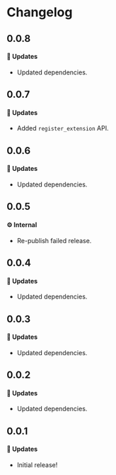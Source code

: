 # Changelog

## 0.0.8

#### 🚀 Updates

- Updated dependencies.

## 0.0.7

#### 🚀 Updates

- Added `register_extension` API.

## 0.0.6

#### 🚀 Updates

- Updated dependencies.

## 0.0.5

#### ⚙️ Internal

- Re-publish failed release.

## 0.0.4

#### 🚀 Updates

- Updated dependencies.

## 0.0.3

#### 🚀 Updates

- Updated dependencies.

## 0.0.2

#### 🚀 Updates

- Updated dependencies.

## 0.0.1

#### 🚀 Updates

- Initial release!
